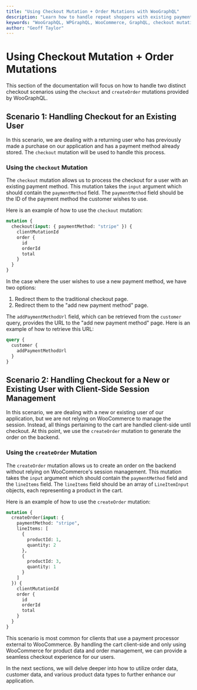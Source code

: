 ```yaml
---
title: "Using Checkout Mutation + Order Mutations with WooGraphQL"
description: "Learn how to handle repeat shoppers with existing payment methods using the `checkout` mutation, and side-stepping WooCommerce's management of the session completely by using the `createOrder` mutation."
keywords: "WooGraphQL, WPGraphQL, WooCommerce, GraphQL, checkout mutation, createOrder mutation, session management"
author: "Geoff Taylor"
---
```


# Using Checkout Mutation + Order Mutations

This section of the documentation will focus on how to handle two distinct checkout scenarios using the `checkout` and `createOrder` mutations provided by WooGraphQL. 

## Scenario 1: Handling Checkout for an Existing User

In this scenario, we are dealing with a returning user who has previously made a purchase on our application and has a payment method already stored. The `checkout` mutation will be used to handle this process.

### Using the `checkout` Mutation

The `checkout` mutation allows us to process the checkout for a user with an existing payment method. This mutation takes the `input` argument which should contain the `paymentMethod` field. The `paymentMethod` field should be the ID of the payment method the customer wishes to use. 

Here is an example of how to use the `checkout` mutation:

```graphql
mutation {
  checkout(input: { paymentMethod: "stripe" }) {
    clientMutationId
    order {
      id
      orderId
      total
    }
  }
}
```

In the case where the user wishes to use a new payment method, we have two options:

1. Redirect them to the traditional checkout page.
2. Redirect them to the "add new payment method" page.

The `addPaymentMethodUrl` field, which can be retrieved from the `customer` query, provides the URL to the "add new payment method" page. Here is an example of how to retrieve this URL:

```graphql
query {
  customer {
    addPaymentMethodUrl
  }
}
```

## Scenario 2: Handling Checkout for a New or Existing User with Client-Side Session Management

In this scenario, we are dealing with a new or existing user of our application, but we are not relying on WooCommerce to manage the session. Instead, all things pertaining to the cart are handled client-side until checkout. At this point, we use the `createOrder` mutation to generate the order on the backend.

### Using the `createOrder` Mutation

The `createOrder` mutation allows us to create an order on the backend without relying on WooCommerce's session management. This mutation takes the `input` argument which should contain the `paymentMethod` field and the `lineItems` field. The `lineItems` field should be an array of `LineItemInput` objects, each representing a product in the cart.

Here is an example of how to use the `createOrder` mutation:

```graphql
mutation {
  createOrder(input: {
    paymentMethod: "stripe",
    lineItems: [
      {
        productId: 1,
        quantity: 2
      },
      {
        productId: 3,
        quantity: 1
      }
    ]
  }) {
    clientMutationId
    order {
      id
      orderId
      total
    }
  }
}
```

This scenario is most common for clients that use a payment processor external to WooCommerce. By handling the cart client-side and only using WooCommerce for product data and order management, we can provide a seamless checkout experience for our users.

In the next sections, we will delve deeper into how to utilize order data, customer data, and various product data types to further enhance our application.
